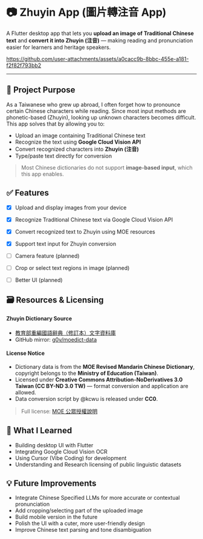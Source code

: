 

# 📷 Zhuyin App (圖片轉注音 App)

A Flutter desktop app that lets you **upload an image of Traditional Chinese text** and **convert it into Zhuyin (注音)** — making reading and pronunciation easier for learners and heritage speakers.



https://github.com/user-attachments/assets/a0cacc9b-8bbc-455e-a181-f2f82f793bb2



---


## 🧠 Project Purpose

As a Taiwanese who grew up abroad, I often forget how to pronounce certain Chinese characters while reading. Since most input methods are phonetic-based (Zhuyin), looking up unknown characters becomes difficult. This app solves that by allowing you to:

- Upload an image containing Traditional Chinese text  
- Recognize the text using **Google Cloud Vision API**  
- Convert recognized characters into **Zhuyin (注音)**  
- Type/paste text directly for conversion 

> Most Chinese dictionaries do not support **image-based input**, which this app enables.





## ✅ Features

- [x] Upload and display images from your device
- [x] Recognize Traditional Chinese text via Google Cloud Vision API
- [x] Convert recognized text to Zhuyin using MOE resources
- [x] Support text input for Zhuyin conversion 
- [ ] Camera feature (planned)
- [ ] Crop or select text regions in image (planned)
- [ ] Better UI (planned)






## 🗃️ Resources & Licensing

#### Zhuyin Dictionary Source
- [教育部重編國語辭典（修訂本）文字資料庫](https://language.moe.gov.tw/001/Upload/Files/site_content/M0001/respub/dict_reviseddict_download.html)
- GitHub mirror: [g0v/moedict-data](https://github.com/g0v/moedict-data)

#### License Notice
- Dictionary data is from the **MOE Revised Mandarin Chinese Dictionary**, copyright belongs to the **Ministry of Education (Taiwan)**.
- Licensed under **Creative Commons Attribution-NoDerivatives 3.0 Taiwan (CC BY-ND 3.0 TW)** — format conversion and application are allowed.
- Data conversion script by @kcwu is released under **CC0**.

> Full license: [MOE 公眾授權說明](https://language.moe.gov.tw/001/Upload/Files/site_content/M0001/respub/index.html)





## 🧠 What I Learned

- Building desktop UI with Flutter  
- Integrating Google Cloud Vision OCR  
- Using Cursor (Vibe Coding) for development  
- Understanding and Research licensing of public linguistic datasets





## 💡 Future Improvements

- Integrate Chinese Specified LLMs for more accurate or contextual pronunciation
- Add cropping/selecting part of the uploaded image
- Build mobile version in the future
- Polish the UI with a cuter, more user-friendly design
- Improve Chinese text parsing and tone disambiguation



